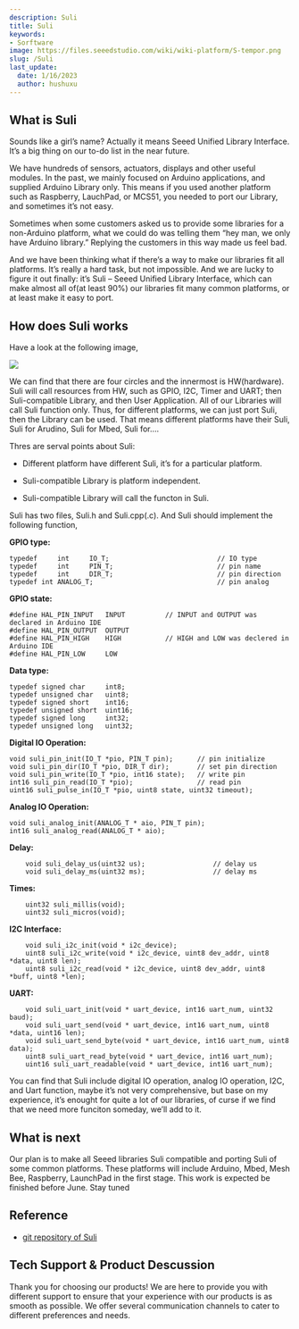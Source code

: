 ```yaml
---
description: Suli
title: Suli
keywords:
- Sorftware
image: https://files.seeedstudio.com/wiki/wiki-platform/S-tempor.png
slug: /Suli
last_update:
  date: 1/16/2023
  author: hushuxu
---
```


##  What is Suli

Sounds like a girl’s name? Actually it means Seeed Unified Library Interface. It’s a big thing on our to-do list in the near future.

We have hundreds of sensors, actuators, displays and other useful modules. In the past, we mainly focused on Arduino applications, and supplied Arduino Library only. This means if you used another platform such as Raspberry, LauchPad, or MCS51, you needed to port our Library, and sometimes it’s not easy.

Sometimes when some customers asked us to provide some libraries for a non-Arduino platform, what we could do was telling them “hey man, we only have Arduino library.” Replying the customers in this way made us feel bad.

And we have been thinking what if there’s a way to make our libraries fit all platforms. It’s really a hard task, but not impossible. And we are lucky to figure it out finally: it’s Suli – Seeed Unified Library Interface, which can make almost all of(at least 90%) our libraries fit many common platforms, or at least make it easy to port.

##  How does Suli works

Have a look at the following image,

![](https://files.seeedstudio.com/wiki/Suli/img/Suli_layer2.jpg)

We can find that there are four circles and the innermost is HW(hardware). Suli will call resources from HW, such as GPIO, I2C, Timer and UART; then Suli-compatible Library, and then User Application. All of our Libraries will call Suli function only. Thus, for different platforms, we can just port Suli, then the Library can be used. That means different platforms have their Suli, Suli for Arudino, Suli for Mbed, Suli for….

Thres are serval points about Suli:

*   Different platform have different Suli, it’s for a particular platform.

*   Suli-compatible Library is platform independent.

*   Suli-compatible Library will call the functon in Suli.

Suli has two files, Suli.h and Suli.cpp(.c). And Suli should implement the following function,

**GPIO type:**

```
typedef     int     IO_T;                           // IO type
typedef     int     PIN_T;                          // pin name
typedef     int     DIR_T;                          // pin direction
typedef int ANALOG_T;                               // pin analog
```

**GPIO state:**

```
#define HAL_PIN_INPUT   INPUT          // INPUT and OUTPUT was declared in Arduino IDE
#define HAL_PIN_OUTPUT  OUTPUT
#define HAL_PIN_HIGH    HIGH           // HIGH and LOW was declered in Arduino IDE
#define HAL_PIN_LOW     LOW
```

**Data type:**
```
typedef signed char     int8;
typedef unsigned char   uint8;
typedef signed short    int16;
typedef unsigned short  uint16;
typedef signed long     int32;
typedef unsigned long   uint32;
```

**Digital IO Operation:**

```
void suli_pin_init(IO_T *pio, PIN_T pin);      // pin initialize
void suli_pin_dir(IO_T *pio, DIR_T dir);       // set pin direction
void suli_pin_write(IO_T *pio, int16 state);   // write pin
int16 suli_pin_read(IO_T *pio);                // read pin
uint16 suli_pulse_in(IO_T *pio, uint8 state, uint32 timeout);
```

**Analog IO Operation:**

```
void suli_analog_init(ANALOG_T * aio, PIN_T pin);
int16 suli_analog_read(ANALOG_T * aio);
```

**Delay:**

```
	void suli_delay_us(uint32 us);                 // delay us
	void suli_delay_ms(uint32 ms);                 // delay ms
```

**Times:**

```
	uint32 suli_millis(void);
	uint32 suli_micros(void);
```

**I2C Interface:**

```
	void suli_i2c_init(void * i2c_device);
	uint8 suli_i2c_write(void * i2c_device, uint8 dev_addr, uint8 *data, uint8 len);
	uint8 suli_i2c_read(void * i2c_device, uint8 dev_addr, uint8 *buff, uint8 *len);
```

**UART:**

```
	void suli_uart_init(void * uart_device, int16 uart_num, uint32 baud);
	void suli_uart_send(void * uart_device, int16 uart_num, uint8 *data, uint16 len);
	void suli_uart_send_byte(void * uart_device, int16 uart_num, uint8 data);
	uint8 suli_uart_read_byte(void * uart_device, int16 uart_num);
	uint16 suli_uart_readable(void * uart_device, int16 uart_num);
```

You can find that Suli include digital IO operation, analog IO operation, I2C, and Uart function, maybe it’s not very comprehensive, but base on my experience, it’s enought for quite a lot of our libraries, of curse if we find that we need more funciton someday, we’ll add to it.

##   What is next

Our plan is to make all Seeed libraries Suli compatible and porting Suli of some common platforms. These platforms will include Arduino, Mbed, Mesh Bee, Raspberry, LaunchPad in the first stage. This work is expected be finished before June. Stay tuned

##   Reference

- [git repository of Suli](https://github.com/Seeed-Studio/Suli)

## Tech Support & Product Descussion

Thank you for choosing our products! We are here to provide you with different support to ensure that your experience with our products is as smooth as possible. We offer several communication channels to cater to different preferences and needs.

<div class="button_tech_support_container">
<a href="https://forum.seeedstudio.com/" class="button_forum"></a> 
<a href="https://www.seeedstudio.com/contacts" class="button_email"></a>
</div>

<div class="button_tech_support_container">
<a href="https://discord.gg/eWkprNDMU7" class="button_discord"></a> 
<a href="https://github.com/Seeed-Studio/wiki-documents/discussions/69" class="button_discussion"></a>
</div>
